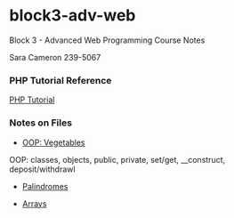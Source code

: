 # block3-adv-web

Block 3 - Advanced Web Programming Course Notes

Sara Cameron 239-5067

### PHP Tutorial Reference

[PHP Tutorial](https://www.phptutorial.net/)

### Notes on Files

- [OOP: Vegetables](https://sara67.web582.com/block3-adv-web/exercises/vegetables.php)

OOP: classes, objects, public, private, set/get, __construct, deposit/withdrawl

- [Palindromes](https://sara67.web582.com/block3-adv-web/exercises/palindrome.php)

- [Arrays](https://sara67.web582.com/block3-adv-web/exercises/array.php)
